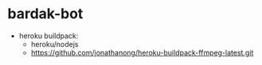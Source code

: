 # bardak-bot

* heroku buildpack:
  * heroku/nodejs
  * https://github.com/jonathanong/heroku-buildpack-ffmpeg-latest.git
  





























